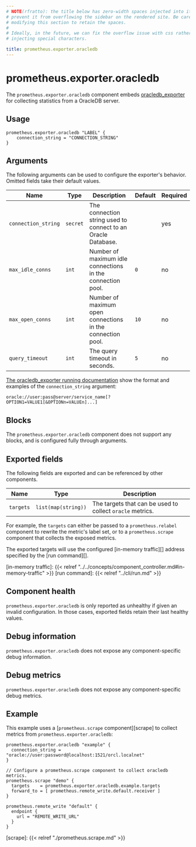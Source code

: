 ```yaml
---
# NOTE(rfratto): the title below has zero-width spaces injected into it to
# prevent it from overflowing the sidebar on the rendered site. Be careful when
# modifying this section to retain the spaces.
#
# Ideally, in the future, we can fix the overflow issue with css rather than
# injecting special characters.

title: prometheus.exporter.oracledb
---
```


# prometheus.exporter.oracledb
The `prometheus.exporter.oracledb` component embeds
[oracledb_exporter](https://github.com/iamseth/oracledb_exporter) for collecting statistics from a OracleDB server.

## Usage

```river
prometheus.exporter.oracledb "LABEL" {
    connection_string = "CONNECTION_STRING"
}
```

## Arguments

The following arguments can be used to configure the exporter's behavior.
Omitted fields take their default values.

| Name                | Type     | Description                                                  | Default | Required |
|---------------------|----------|--------------------------------------------------------------|---------|----------|
| `connection_string` | `secret` | The connection string used to connect to an Oracle Database. |         | yes      |
| `max_idle_conns`    | `int`    | Number of maximum idle connections in the connection pool.   | `0`     | no       |
| `max_open_conns`    | `int`    | Number of maximum open connections in the connection pool.   | `10`    | no       |
| `query_timeout`     | `int`    | The query timeout in seconds.                                | `5`     | no       |

[The oracledb_exporter running documentation](https://github.com/iamseth/oracledb_exporter/tree/master#running) show the format and examples of the `connection_string` argument:
```conn
oracle://user:pass@server/service_name[?OPTION1=VALUE1[&OPTIONn=VALUEn]...]
```

## Blocks

The `prometheus.exporter.oracledb` component does not support any blocks, and is configured
fully through arguments.

## Exported fields

The following fields are exported and can be referenced by other components.

| Name      | Type                | Description                                                  |
|-----------|---------------------|--------------------------------------------------------------|
| `targets` | `list(map(string))` | The targets that can be used to collect `oracle` metrics.    |

For example, the `targets` can either be passed to a `prometheus.relabel`
component to rewrite the metric's label set, or to a `prometheus.scrape`
component that collects the exposed metrics.

The exported targets will use the configured [in-memory traffic][] address
specified by the [run command][].

[in-memory traffic]: {{< relref "../../concepts/component_controller.md#in-memory-traffic" >}}
[run command]: {{< relref "../cli/run.md" >}}

## Component health

`prometheus.exporter.oracledb` is only reported as unhealthy if given
an invalid configuration. In those cases, exported fields retain their last
healthy values.

## Debug information

`prometheus.exporter.oracledb` does not expose any component-specific
debug information.

## Debug metrics

`prometheus.exporter.oracledb` does not expose any component-specific
debug metrics.

## Example

This example uses a [`prometheus.scrape` component][scrape] to collect metrics
from `prometheus.exporter.oracledb`:

```river
prometheus.exporter.oracledb "example" {
  connection_string = "oracle://user:password@localhost:1521/orcl.localnet"
}

// Configure a prometheus.scrape component to collect oracledb metrics.
prometheus.scrape "demo" {
  targets    = prometheus.exporter.oracledb.example.targets
  forward_to = [ prometheus.remote_write.default.receiver ]
}

prometheus.remote_write "default" {
  endpoint {
    url = "REMOTE_WRITE_URL"
  }
}
```

[scrape]: {{< relref "./prometheus.scrape.md" >}}
